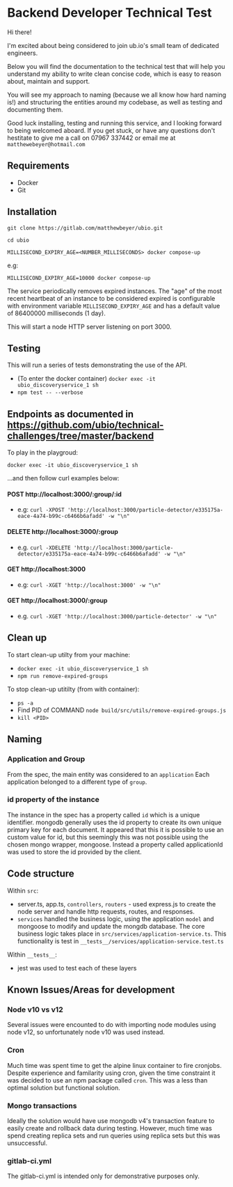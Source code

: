 # Backend Developer Technical Test

Hi there!

I'm excited about being considered to join ub.io's small team of dedicated engineers.

Below you will find the documentation to the technical test that will help you understand my ability to write clean concise code, which is easy to reason about, maintain and support.

You will see my approach to naming (because we all know how hard naming is!) and structuring the entities around my codebase, as well as testing and documenting them.

Good luck installing, testing and running this service, and I looking forward to being welcomed aboard.
If you get stuck, or have any questions don't hestitate to give me a call on 07967 337442 or email me at `matthewebeyer@hotmail.com`


## Requirements

* Docker
* Git


## Installation

`git clone https://gitlab.com/matthewbeyer/ubio.git`

`cd ubio`

`MILLISECOND_EXPIRY_AGE=<NUMBER_MILLISECONDS> docker compose-up`

e.g:

`MILLISECOND_EXPIRY_AGE=10000 docker compose-up`


The service periodically removes expired instances. The "age" of the most recent heartbeat of an instance to be considered expired is configurable with environment variable `MILLISECOND_EXPIRY_AGE` and has a default value of 86400000 milliseconds (1 day).

This will start a node HTTP server listening on port 3000.

## Testing

This will run a series of tests demonstrating the use of the API.

* (To enter the docker container) `docker exec -it ubio_discoveryservice_1 sh`
* `npm test -- --verbose`


## Endpoints as documented in https://github.com/ubio/technical-challenges/tree/master/backend

To play in the playgroud:

`docker exec -it ubio_discoveryservice_1 sh` 

...and then follow curl examples below:


#### POST http://localhost:3000/:group/:id
* e.g: `curl -XPOST 'http://localhost:3000/particle-detector/e335175a-eace-4a74-b99c-c6466b6afadd' -w "\n"`

#### DELETE http://localhost:3000/:group
* e.g. `curl -XDELETE 'http://localhost:3000/particle-detector/e335175a-eace-4a74-b99c-c6466b6afadd' -w "\n"`


#### GET http://localhost:3000
* e.g: `curl -XGET 'http://localhost:3000' -w "\n"`


#### GET http://localhost:3000/:group
* e.g. `curl -XGET 'http://localhost:3000/particle-detector' -w "\n"`


## Clean up

To start clean-up utilty from your machine:

* `docker exec -it ubio_discoveryservice_1 sh`
* `npm run remove-expired-groups`

To stop clean-up utitilty (from with container):

* `ps -a`
* Find PID of COMMAND `node build/src/utils/remove-expired-groups.js`
* `kill <PID>`

## Naming

### Application and Group
From the spec, the main entity was considered to an `application`
Each application belonged to a different type of `group`.

### id property of the instance

The instance in the spec has a property called `id` which is a unique identifier.
mongodb generally uses the id property to create its own unique primary key for each document. It appeared that this it is possible to use an custom value for id, but this seemingly this was not possible using the chosen mongo wrapper, mongoose. Instead a property called applicationId was used to store the id provided by the client.

## Code structure

Within `src`:
* server.ts, app.ts, `controllers`, `routers` - used express.js to create the node server and handle http requests, routes, and responses.
* `services` handled the business logic, using the application `model` and mongoose to modify and update the mongdb database. The core business logic takes place in `src/services/application-service.ts`. This functionality is test in `__tests__/services/application-service.test.ts`


Within `__tests__`:
* jest was used to test each of these layers


## Known Issues/Areas for development

### Node v10 vs v12

Several issues were encounted to do with importing node modules using node v12, so unfortunately node v10 was used instead.

### Cron

Much time was spent time to get the alpine linux container to fire cronjobs. Despite experience and familarity using cron, given the time constraint it was decided to use an npm package called `cron`. This was a less than optimal solution but functional solution. 

### Mongo transactions

Ideally the solution would have use mongodb v4's transaction feature to easily create and rollback data during testing. However, much time was spend creating replica sets and run queries using replica sets but this was unsuccessful.

### gitlab-ci.yml

The gitlab-ci.yml is intended only for demonstrative purposes only.

